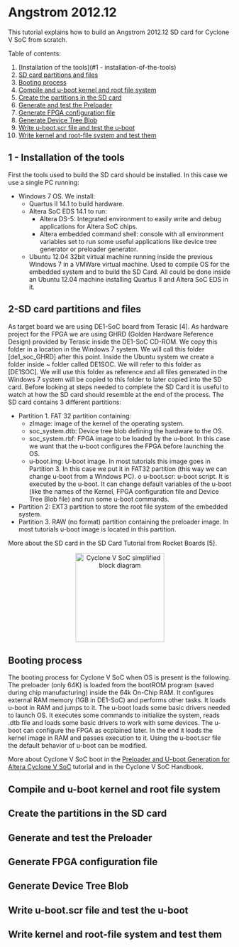 Angstrom 2012.12 
============
This tutorial explains how to build an Angstrom 2012.12 SD card for Cyclone V SoC from scratch.

Table of contents:

1. [Installation of the tools](#1 - installation-of-the-tools)
2. [SD card partitions and files](#2-sd-card-partitions-and-files)
3. [Booting process](#booting-process)
4. [Compile and u-boot kernel and root file system](#sd-card-partitions-and-files)
5. [Create the partitions in the SD card](#sd-card-partitions-and-files)
6. [Generate and test the Preloader](#sd-card-partitions-and-files)
7. [Generate FPGA configuration file](#sd-card-partitions-and-files)
8. [Generate Device Tree Blob](#sd-card-partitions-and-files)
9. [Write u-boot.scr file and test the u-boot](#sd-card-partitions-and-files)
10. [Write kernel and root-file system and test them](#sd-card-partitions-and-files)

1 - Installation of the tools
---------------------------
First the tools used to build the SD card should be installed. In this case we use a single PC running:

* Windows 7 OS. We install:
    * Quartus II 14.1 to build hardware.
    * Altera SoC EDS 14.1 to run:
        * Altera DS-5: Integrated environment to easily write and debug applications for Altera SoC chips.
        * Altera embedded command shell: console with all environment variables set to run some useful applications like device tree generator or preloader generator.
    * Ubuntu 12.04 32bit virtual machine running inside the previous Windows 7 in a VMWare virtual machine. Used to compile OS for the embedded system and to build the SD Card.
All could be done inside an Ubuntu 12.04 machine installing Quartus II and Altera SoC EDS in it. 

2-SD card partitions and files
----------------------------
As target board we are using DE1-SoC board from Terasic [4]. 
As hardware project for the FPGA we are using GHRD (Golden Hardware Reference Design) provided by Terasic inside the DE1-SoC CD-ROM. We copy this folder in a location in the Windows 7 system. We will call this folder [de1_soc_GHRD] after this point.
Inside the Ubuntu system we create a folder inside ~ folder called DE1SOC. We will refer to this folder as [DE1SOC]. We will use this folder as reference and all files generated in the Windows 7 system will be copied to this folder to later copied into the SD card.
Before looking at steps needed to complete the SD Card it is useful to watch at how the SD card should resemble at the end of the process.
The SD card contains 3 different partitions:

* Partition 1. FAT 32 partition containing:
    * zImage: image of the kernel of the operating system.
    * soc_system.dtb: Device tree blob defining the hardware to the OS.
    * soc_system.rbf: FPGA image to be loaded by the u-boot. In this case we want that the u-boot configures the FPGA before launching the OS.
    * u-boot.img:  U-boot image. In most tutorials this image goes in Partition 3. In this case we put it in FAT32 partition (this way we can change u-boot from a Windows PC).
o	u-boot.scr:  u-boot script. It is executed by the u-boot. It can change default variables of the u-boot (like the names of the Kernel, FPGA configuration file and Device Tree Blob file) and run some u-boot commands.  
* Partition 2: EXT3 partition to store the root file system of the embedded system.
* Partition 3. RAW (no format) partition containing the preloader image.  In most tutorials u-boot image is located in this partition.

More about the SD card in the SD Card Tutorial from Rocket Boards [5]. 

<p align="center">
  <img src="https://raw.githubusercontent.com/robertofem/CycloneVSoC-examples/master/SD-operating-system/Angstrom-v2012.12/SD_card_partitions.png" width="200" align="middle" alt="Cyclone V SoC simplified block diagram" />
</p>
 

Booting process
-----------------
The booting process for Cyclone V SoC when OS is present is the following. The preloader (only 64K) is loaded from the bootROM program (saved during chip manufacturing) inside the 64k On-Chip RAM. It configures external RAM memory (1GB in DE1-SoC) and performs other tasks. It loads u-boot in RAM and jumps to it. The u-boot loads some basic drivers needed to launch OS. It executes some commands to initialize the system, reads .dtb file and loads some basic drivers to work with some devices. The u-boot can configure the FPGA as ecplained later. In the end it loads the kernel image in RAM and passes execution to it. Using the u-boot.scr file the default behavior of u-boot can be modified. 

More about Cyclone V SoC boot in the [Preloader and U-boot Generation for Altera Cyclone V SoC](https://www.youtube.com/watch?v=vS7pvefsbRM) tutorial and in the Cyclone V SoC Handbook.

Compile and u-boot kernel and root file system
--------------------------------------------------

Create the partitions in the SD card
------------------------------------

Generate and test the Preloader
---------------------------------

Generate FPGA configuration file
----------------------------------

Generate Device Tree Blob
---------------------------

Write u-boot.scr file and test the u-boot
------------------------------------------

Write kernel and root-file system and test them
-------------------------------------------------

    
